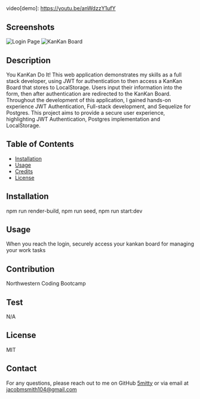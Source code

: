 ## <YOUKANKANDOIT>

video[demo]: https://youtu.be/anWdzzY1ufY

## Screenshots

![Login Page](Assets/FiveDaysAheadScreenShot1.png)
![KanKan Board](Assets/FiveDaysAheadScreenShot2.png)

## Description

You KanKan Do It! This web application demonstrates my skills as a 
full stack developer, using JWT for authentication to then access a
KanKan Board that stores to LocalStorage. Users input their information 
into the form, then after authentication are redirected to the KanKan Board.
Throughout the development of this application, I gained hands-on experience
JWT Authentication, Full-stack development, and Sequelize for Postgres.
This project aims to provide a secure user experience, highlighting
JWT Authentication, Postgres implementation and LocalStorage.

## Table of Contents

- [Installation](#installation)
- [Usage](#usage)
- [Credits](#credits)
- [License](#license)

## Installation

npm run render-build, npm run seed, npm run start:dev

## Usage

When you reach the login, securely access your kankan board for managing your work tasks

## Contribution

Northwestern Coding Bootcamp

## Test

N/A

## License

MIT

## Contact

For any questions, please reach out to me on GitHub [5mitty](https://github.com/5mitty) or via email at jacobmsmith104@gmail.com